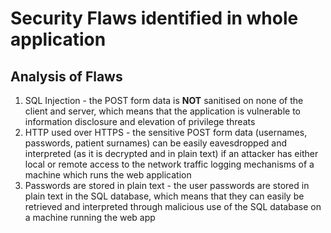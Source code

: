 # Security Flaws identified in whole application

## Analysis of Flaws
1. SQL Injection - the POST form data is **NOT** sanitised on none of the client and server, which means that the application is vulnerable to information disclosure and elevation of privilege threats
2. HTTP used over HTTPS - the sensitive POST form data (usernames, passwords, patient surnames) can be easily eavesdropped and interpreted (as it is decrypted and in plain text) if an attacker has either local or remote access to the network traffic logging mechanisms of a machine which runs the web application
3. Passwords are stored in plain text - the user passwords are stored in plain text in the SQL database, which means that they can easily be retrieved and interpreted through malicious use of the SQL database on a machine running the web app